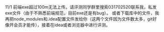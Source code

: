 11/1 前端exe超过100m无法上传。请评测同学群里搜索031702520联系我，私发exe文件（由于不熟悉前端规范，目前exe还是有bug）。
或者下载库中的文件，我再把node_modules和.idea配置文件发给你（这两个文件因为文件数太多，git好像开会员才能传），接着在idea或者浏览器中进行评测。
